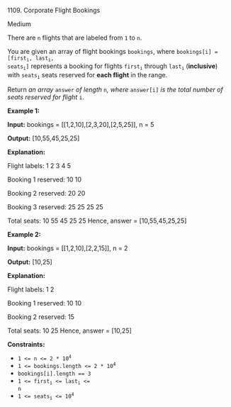 1109\. Corporate Flight Bookings

Medium

There are `n` flights that are labeled from `1` to `n`.

You are given an array of flight bookings `bookings`, where <code>bookings[i] = [first<sub>i</sub>, last<sub>i</sub>, seats<sub>i</sub>]</code> represents a booking for flights <code>first<sub>i</sub></code> through <code>last<sub>i</sub></code> (**inclusive**) with <code>seats<sub>i</sub></code> seats reserved for **each flight** in the range.

Return _an array_ `answer` _of length_ `n`_, where_ `answer[i]` _is the total number of seats reserved for flight_ `i`.

**Example 1:**

**Input:** bookings = [[1,2,10],[2,3,20],[2,5,25]], n = 5

**Output:** [10,55,45,25,25]

**Explanation:** 

Flight labels: 1 2 3 4 5 

Booking 1 reserved: 10 10 

Booking 2 reserved: 20 20 

Booking 3 reserved: 25 25 25 25 

Total seats: 10 55 45 25 25 Hence, answer = [10,55,45,25,25]

**Example 2:**

**Input:** bookings = [[1,2,10],[2,2,15]], n = 2

**Output:** [10,25]

**Explanation:** 

Flight labels: 1 2 

Booking 1 reserved: 10 10 

Booking 2 reserved: 15 

Total seats: 10 25 Hence, answer = [10,25]

**Constraints:**

*   <code>1 <= n <= 2 * 10<sup>4</sup></code>
*   <code>1 <= bookings.length <= 2 * 10<sup>4</sup></code>
*   `bookings[i].length == 3`
*   <code>1 <= first<sub>i</sub> <= last<sub>i</sub> <= n</code>
*   <code>1 <= seats<sub>i</sub> <= 10<sup>4</sup></code>